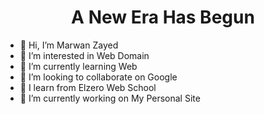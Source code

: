 <h1 align=center>A New Era Has Begun</h1>


- 👋 Hi, I’m Marwan Zayed
- 👀 I’m interested in Web Domain
- 🌱 I’m currently learning Web
- 💞️ I’m looking to collaborate on Google
- 🏫 I learn from Elzero Web School
- 🔭 I’m currently working on My Personal Site


<!--
**marwanzayed/marwanzayed** is a ✨ _special_ ✨ repository because its `README.md` (this file) appears on your GitHub profile.

Here are some ideas to get you started:


- 🌱 I’m currently learning ...
- 👯 I’m looking to collaborate on ...
- 🤔 I’m looking for help with ...
- 💬 Ask me about ...
- 📫 How to reach me: ...
- 😄 Pronouns: ...
- ⚡ Fun fact: ...
-->
